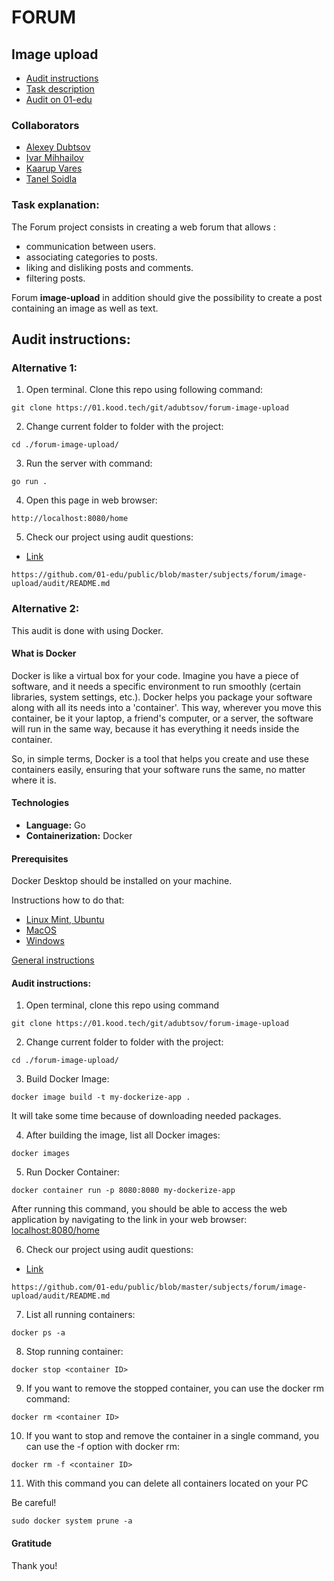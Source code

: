 # FORUM
## Image upload

- [Audit instructions](https://01.kood.tech/git/adubtsov/forum#audit-instructions)
- [Task description](https://github.com/01-edu/public/blob/master/subjects/forum/image-upload/README.md)
- [Audit on 01-edu](https://github.com/01-edu/public/blob/master/subjects/forum/image-upload/audit/README.md)

### Collaborators

- [Alexey Dubtsov](https://01.kood.tech/git/adubtsov)
- [Ivar Mihhailov](https://01.kood.tech/git/imihhail)
- [Kaarup Vares](https://01.kood.tech/git/kvares)
- [Tanel Soidla](https://01.kood.tech/git/TanelS)

### Task explanation:

The Forum project consists in creating a web forum that allows :
- communication between users.
- associating categories to posts.
- liking and disliking posts and comments.
- filtering posts.

Forum <b>image-upload</b> in addition should give the possibility to create a post containing an image as well as text.

## Audit instructions:

### Alternative 1:

1. Open terminal. Clone this repo using following command:

```console
git clone https://01.kood.tech/git/adubtsov/forum-image-upload
```

2. Change current folder to folder with the project:

```console
cd ./forum-image-upload/
```

3. Run the server with command:

```console
go run .
```

4. Open this page in web browser:

```console
http://localhost:8080/home
```

5. Check our project using audit questions:

- [Link](https://github.com/01-edu/public/blob/master/subjects/forum/image-upload/audit/README.md)

```console
https://github.com/01-edu/public/blob/master/subjects/forum/image-upload/audit/README.md
```

### Alternative 2:

This audit is done with using Docker.

#### What is Docker

Docker is like a virtual box for your code. Imagine you have a piece of software, and it needs a specific environment to run smoothly (certain libraries, system settings, etc.). Docker helps you package your software along with all its needs into a 'container'. This way, wherever you move this container, be it your laptop, a friend's computer, or a server, the software will run in the same way, because it has everything it needs inside the container.

So, in simple terms, Docker is a tool that helps you create and use these containers easily, ensuring that your software runs the same, no matter where it is.

#### Technologies

- **Language:** Go
- **Containerization:** Docker

#### Prerequisites

Docker Desktop should be installed on your machine.

Instructions how to do that:
- [Linux Mint, Ubuntu](https://docs.docker.com/desktop/install/ubuntu/)
- [MacOS](https://docs.docker.com/desktop/install/mac-install/)
- [Windows](https://docs.docker.com/desktop/install/windows-install/)

[General instructions](https://docs.docker.com/desktop/)



#### Audit instructions:

1. Open terminal, clone this repo using command

```console
git clone https://01.kood.tech/git/adubtsov/forum-image-upload
```

2. Change current folder to folder with the project:

```console
cd ./forum-image-upload/
```

3. Build Docker Image:

```console
docker image build -t my-dockerize-app .
```

It will take some time because of downloading needed packages.

4. After building the image, list all Docker images:

```console
docker images
```

5. Run Docker Container:

```console
docker container run -p 8080:8080 my-dockerize-app
```

After running this command, you should be able to access the web application by navigating to the link in your web browser:
[localhost:8080/home](http://localhost:8080/home)

6. Check our project using audit questions:

- [Link](https://github.com/01-edu/public/blob/master/subjects/forum/image-upload/audit/README.md)

```console
https://github.com/01-edu/public/blob/master/subjects/forum/image-upload/audit/README.md
```

7. List all running containers:

```console
docker ps -a
```

8. Stop running container:

```console
docker stop <container ID>
```

9. If you want to remove the stopped container, you can use the docker rm command:

```console
docker rm <container ID>
```

10. If you want to stop and remove the container in a single command, you can use the -f option with docker rm:

```console
docker rm -f <container ID>
```

11. With this command you can delete all containers located on your PC

Be careful!

```console
sudo docker system prune -a
```

#### Gratitude
Thank you!